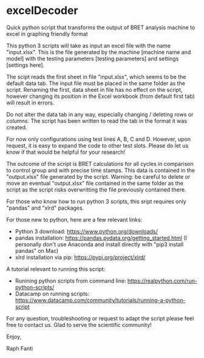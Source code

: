 # excelDecoder
Quick python script that transforms the output of BRET analysis machine to excel in graphing friendly format

This python 3 scripts will take as input an excel file with the name "input.xlsx". This is the file generated by the machine [machine name and model] with the testing parameters [testing parameters] and settings [settings here].

The scipt reads the first sheet in file "input.xlsx", which seems to be the default data tab. The input file must be placed in the same folder as the script. Renaming the first, data sheet in file has no effect on the script, however changing its position in the Excel workbook (from default first tab) will result in errors.

Do not alter the data tab in any way, especially changing / deleting rows or columns. The script has been written to read the tab in the format it was created.

For now only configurations using test lines A, B, C and D. However, upon request, it is easy to expand the code to other test slots. Please do let us know if that would be helpful for your research!

The outcome of the script is BRET calculations for all cycles in comparison to control group and with precise time stamps. This data is contained in the "output.xlsx" file generated by the script. Warning: be careful to delete or move an eventual "output.xlsx" file contained in the same folder as the script as the script risks overwritting the file previously contained there.

For those who know how to run python 3 scripts, this sript requires only "pandas" and "xlrd" packages.

For those new to python, here are a few relevant links:
- Python 3 download: https://www.python.org/downloads/
- pandas installation: https://pandas.pydata.org/getting_started.html (I personally don't use Anaconda and install directly with "pip3 install pandas" on Mac)
- xlrd installation via pip: https://pypi.org/project/xlrd/

A tutorial relevant to running this script:
- Runining python scripts from command line: https://realpython.com/run-python-scripts/
- Datacamp on running scripts: https://www.datacamp.com/community/tutorials/running-a-python-script

For any question, troubleshooting or request to adapt the script please feel free to contact us. Glad to serve the scientific community!

Enjoy,

Raph Fanti

